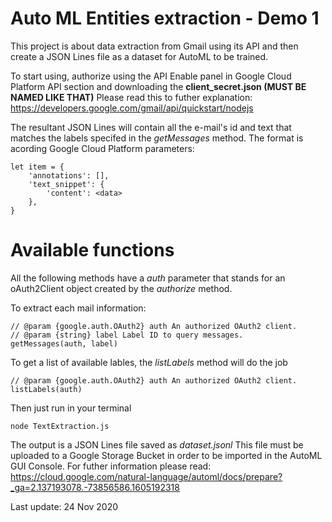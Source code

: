 
# Auto ML Entities extraction - Demo 1

This project is about data extraction from Gmail using its API and then create a JSON Lines file as a dataset for AutoML to be trained.

To start using, authorize using the API Enable panel in Google Cloud Platform API section and downloading the **client_secret.json (MUST BE NAMED LIKE THAT)**
Please read this to futher explanation: https://developers.google.com/gmail/api/quickstart/nodejs

The resultant JSON Lines will contain all the e-mail's id and text that matches the labels specifed in the *getMessages* method. The format is acording Google Cloud Platform parameters:

    let item = {
        'annotations': [],
        'text_snippet': {
            'content': <data>
        },
    }

# Available functions
All the following methods have a *auth* parameter that stands for an oAuth2Client object created by the *authorize* method.

To extract each mail information:

	// @param {google.auth.OAuth2} auth An authorized OAuth2 client.
    // @param {string} label Label ID to query messages.
	getMessages(auth, label)

To get a list of available lables, the *listLabels* method will do the job

    // @param {google.auth.OAuth2} auth An authorized OAuth2 client.
	listLabels(auth)

Then just run in your terminal

    node TextExtraction.js

The output is a JSON Lines file saved as *dataset.jsonl*
This file must be uploaded to a Google Storage Bucket in order to be imported in the AutoML GUI Console.
For futher information please read: https://cloud.google.com/natural-language/automl/docs/prepare?_ga=2.137193078.-73856586.1605192318

Last update: 24 Nov 2020
